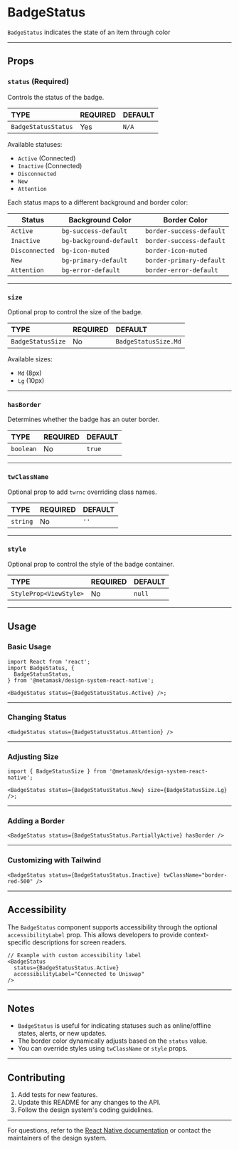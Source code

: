 # BadgeStatus

`BadgeStatus` indicates the state of an item through color

---

## Props

### `status` (Required)

Controls the status of the badge.

| TYPE                | REQUIRED | DEFAULT |
| :------------------ | :------- | :------ |
| `BadgeStatusStatus` | Yes      | `N/A`   |

Available statuses:

- `Active` (Connected)
- `Inactive` (Connected)
- `Disconnected`
- `New`
- `Attention`

Each status maps to a different background and border color:

| Status         | Background Color        | Border Color             |
| -------------- | ----------------------- | ------------------------ |
| `Active`       | `bg-success-default`    | `border-success-default` |
| `Inactive`     | `bg-background-default` | `border-success-default` |
| `Disconnected` | `bg-icon-muted`         | `border-icon-muted`      |
| `New`          | `bg-primary-default`    | `border-primary-default` |
| `Attention`    | `bg-error-default`      | `border-error-default`   |

---

### `size`

Optional prop to control the size of the badge.

| TYPE              | REQUIRED | DEFAULT              |
| :---------------- | :------- | :------------------- |
| `BadgeStatusSize` | No       | `BadgeStatusSize.Md` |

Available sizes:

- `Md` (8px)
- `Lg` (10px)

---

### `hasBorder`

Determines whether the badge has an outer border.

| TYPE      | REQUIRED | DEFAULT |
| :-------- | :------- | :------ |
| `boolean` | No       | `true`  |

---

### `twClassName`

Optional prop to add `twrnc` overriding class names.

| TYPE     | REQUIRED | DEFAULT |
| :------- | :------- | :------ |
| `string` | No       | `''`    |

---

### `style`

Optional prop to control the style of the badge container.

| TYPE                   | REQUIRED | DEFAULT |
| :--------------------- | :------- | :------ |
| `StyleProp<ViewStyle>` | No       | `null`  |

---

## Usage

### Basic Usage

```tsx
import React from 'react';
import BadgeStatus, {
  BadgeStatusStatus,
} from '@metamask/design-system-react-native';

<BadgeStatus status={BadgeStatusStatus.Active} />;
```

---

### Changing Status

```tsx
<BadgeStatus status={BadgeStatusStatus.Attention} />
```

---

### Adjusting Size

```tsx
import { BadgeStatusSize } from '@metamask/design-system-react-native';

<BadgeStatus status={BadgeStatusStatus.New} size={BadgeStatusSize.Lg} />;
```

---

### Adding a Border

```tsx
<BadgeStatus status={BadgeStatusStatus.PartiallyActive} hasBorder />
```

---

### Customizing with Tailwind

```tsx
<BadgeStatus status={BadgeStatusStatus.Inactive} twClassName="border-red-500" />
```

---

## Accessibility

The `BadgeStatus` component supports accessibility through the optional `accessibilityLabel` prop. This allows developers to provide context-specific descriptions for screen readers.

```tsx
// Example with custom accessibility label
<BadgeStatus
  status={BadgeStatusStatus.Active}
  accessibilityLabel="Connected to Uniswap"
/>
```

---

## Notes

- `BadgeStatus` is useful for indicating statuses such as online/offline states, alerts, or new updates.
- The border color dynamically adjusts based on the `status` value.
- You can override styles using `twClassName` or `style` props.

---

## Contributing

1. Add tests for new features.
2. Update this README for any changes to the API.
3. Follow the design system's coding guidelines.

---

For questions, refer to the [React Native documentation](https://reactnative.dev/docs) or contact the maintainers of the design system.
